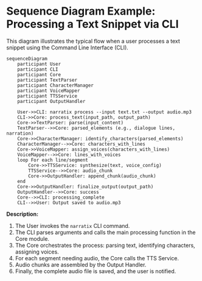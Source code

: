 # Sequence Diagram Example: Processing a Text Snippet via CLI

This diagram illustrates the typical flow when a user processes a text snippet using the Command Line Interface (CLI).

```mermaid
sequenceDiagram
    participant User
    participant CLI
    participant Core
    participant TextParser
    participant CharacterManager
    participant VoiceMapper
    participant TTSService
    participant OutputHandler

    User->>CLI: narratix process --input text.txt --output audio.mp3
    CLI->>Core: process_text(input_path, output_path)
    Core->>TextParser: parse(input_content)
    TextParser-->>Core: parsed_elements (e.g., dialogue lines, narration)
    Core->>CharacterManager: identify_characters(parsed_elements)
    CharacterManager-->>Core: characters_with_lines
    Core->>VoiceMapper: assign_voices(characters_with_lines)
    VoiceMapper-->>Core: lines_with_voices
    loop For each line/segment
        Core->>TTSService: synthesize(text, voice_config)
        TTSService-->>Core: audio_chunk
        Core->>OutputHandler: append_chunk(audio_chunk)
    end
    Core->>OutputHandler: finalize_output(output_path)
    OutputHandler-->>Core: success
    Core-->>CLI: processing_complete
    CLI-->>User: Output saved to audio.mp3

```

**Description:**

1.  The User invokes the `narratix` CLI command.
2.  The CLI parses arguments and calls the main processing function in the Core module.
3.  The Core orchestrates the process: parsing text, identifying characters, assigning voices.
4.  For each segment needing audio, the Core calls the TTS Service.
5.  Audio chunks are assembled by the Output Handler.
6.  Finally, the complete audio file is saved, and the user is notified. 